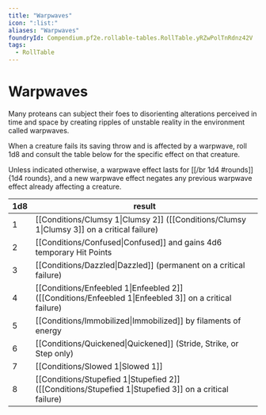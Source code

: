 ```yaml
---
title: "Warpwaves"
icon: ":list:"
aliases: "Warpwaves"
foundryId: Compendium.pf2e.rollable-tables.RollTable.yRZwPolTnRdnz42V
tags:
  - RollTable
---
```


# Warpwaves
<p>Many proteans can subject their foes to disorienting alterations perceived in time and space by creating ripples of unstable reality in the environment called warpwaves.</p>
<p>When a creature fails its saving throw and is affected by a warpwave, roll 1d8 and consult the table below for the specific effect on that creature.</p>
<p>Unless indicated otherwise, a warpwave effect lasts for [[/br 1d4 #rounds]]{1d4 rounds}, and a new warpwave effect negates any previous warpwave effect already affecting a creature.</p>

| 1d8 | result |
|------|--------|
| 1 | [[Conditions/Clumsy 1\|Clumsy 2]] ([[Conditions/Clumsy 1\|Clumsy 3]] on a critical failure) |
| 2 | [[Conditions/Confused\|Confused]] and gains 4d6 temporary Hit Points |
| 3 | [[Conditions/Dazzled\|Dazzled]] (permanent on a critical failure) |
| 4 | [[Conditions/Enfeebled 1\|Enfeebled 2]] ([[Conditions/Enfeebled 1\|Enfeebled 3]] on a critical failure) |
| 5 | [[Conditions/Immobilized\|Immobilized]] by filaments of energy |
| 6 | [[Conditions/Quickened\|Quickened]] (Stride, Strike, or Step only) |
| 7 | [[Conditions/Slowed 1\|Slowed 1]] |
| 8 | [[Conditions/Stupefied 1\|Stupefied 2]] ([[Conditions/Stupefied 1\|Stupefied 3]] on a critical failure) |
